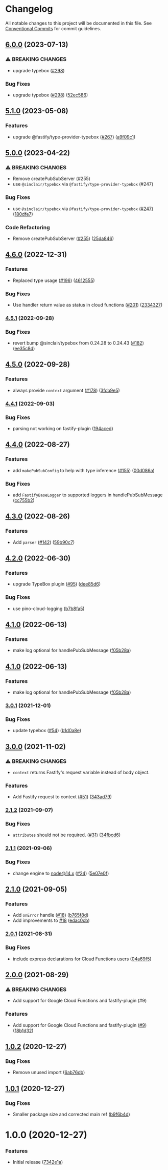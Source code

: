 # Changelog

All notable changes to this project will be documented in this file. See
[Conventional Commits](https://conventionalcommits.org) for commit guidelines.

## [6.0.0](https://github.com/simenandre/pubsub-http-handler/compare/v5.1.0...v6.0.0) (2023-07-13)


### ⚠ BREAKING CHANGES

* upgrade typebox ([#298](https://github.com/simenandre/pubsub-http-handler/issues/298))

### Bug Fixes

* upgrade typebox ([#298](https://github.com/simenandre/pubsub-http-handler/issues/298)) ([52ec586](https://github.com/simenandre/pubsub-http-handler/commit/52ec5868a482269caad9eda597f34be3b8d5333f))

## [5.1.0](https://www.github.com/simenandre/pubsub-http-handler/compare/v5.0.0...v5.1.0) (2023-05-08)


### Features

* upgrade @fastify/type-provider-typebox ([#267](https://www.github.com/simenandre/pubsub-http-handler/issues/267)) ([a9f09c1](https://www.github.com/simenandre/pubsub-http-handler/commit/a9f09c139b1030ca25050b4b3fac13afe95fcf98))

## [5.0.0](https://www.github.com/simenandre/pubsub-http-handler/compare/v4.6.0...v5.0.0) (2023-04-22)


### ⚠ BREAKING CHANGES

* Remove createPubSubServer (#255)
* use `@sinclair/typebox` via `@fastify/type-provider-typebox` (#247)

### Bug Fixes

* use `@sinclair/typebox` via `@fastify/type-provider-typebox` ([#247](https://www.github.com/simenandre/pubsub-http-handler/issues/247)) ([180dfe7](https://www.github.com/simenandre/pubsub-http-handler/commit/180dfe71ebf4f0576d5f48c2124b0daa7c44c140))


### Code Refactoring

* Remove createPubSubServer ([#255](https://www.github.com/simenandre/pubsub-http-handler/issues/255)) ([25da846](https://www.github.com/simenandre/pubsub-http-handler/commit/25da8466d000661bb8fc712ef4033cd53fdcfab2))

## [4.6.0](https://www.github.com/cobraz/pubsub-http-handler/compare/v4.5.1...v4.6.0) (2022-12-31)


### Features

* Replaced type usage ([#196](https://www.github.com/cobraz/pubsub-http-handler/issues/196)) ([4612555](https://www.github.com/cobraz/pubsub-http-handler/commit/46125551c87a5b31bfe2b42126581b28c07f4079))


### Bug Fixes

* Use handler return value as status in cloud functions ([#201](https://www.github.com/cobraz/pubsub-http-handler/issues/201)) ([2334327](https://www.github.com/cobraz/pubsub-http-handler/commit/23343276582a01252b13a3546e570e2cf55bddaa))

### [4.5.1](https://www.github.com/cobraz/pubsub-http-handler/compare/v4.5.0...v4.5.1) (2022-09-28)


### Bug Fixes

* revert bump @sinclair/typebox from 0.24.28 to 0.24.43 ([#182](https://www.github.com/cobraz/pubsub-http-handler/issues/182)) ([ee35c8d](https://www.github.com/cobraz/pubsub-http-handler/commit/ee35c8dea80b83b037f98365b6fc923b7d24590c))

## [4.5.0](https://www.github.com/cobraz/pubsub-http-handler/compare/v4.4.1...v4.5.0) (2022-09-28)


### Features

* always provide `context` argument ([#178](https://www.github.com/cobraz/pubsub-http-handler/issues/178)) ([3fcb9e5](https://www.github.com/cobraz/pubsub-http-handler/commit/3fcb9e53c543860184841f2c354fbe96718724af))

### [4.4.1](https://www.github.com/cobraz/pubsub-http-handler/compare/v4.4.0...v4.4.1) (2022-09-03)


### Bug Fixes

* parsing not working on fastify-plugin ([194aced](https://www.github.com/cobraz/pubsub-http-handler/commit/194aceda0e3a298d36173ed16ed3565efe269bec))

## [4.4.0](https://www.github.com/cobraz/pubsub-http-handler/compare/v4.3.0...v4.4.0) (2022-08-27)


### Features

* add `makePubSubConfig` to help with type inference ([#155](https://www.github.com/cobraz/pubsub-http-handler/issues/155)) ([00d086a](https://www.github.com/cobraz/pubsub-http-handler/commit/00d086aeb4483e0300fa42bef5249c04bf81bd4a))


### Bug Fixes

* add `FastifyBaseLogger` to supported loggers in handlePubSubMessage ([cc755b2](https://www.github.com/cobraz/pubsub-http-handler/commit/cc755b296af0116de47ddb1ba8fadf19f16db677))

## [4.3.0](https://www.github.com/cobraz/pubsub-http-handler/compare/v4.2.0...v4.3.0) (2022-08-26)


### Features

* Add `parser` ([#142](https://www.github.com/cobraz/pubsub-http-handler/issues/142)) ([59b90c7](https://www.github.com/cobraz/pubsub-http-handler/commit/59b90c70a80e408af279bc8046eddbf33e02b9a3))

## [4.2.0](https://www.github.com/cobraz/pubsub-http-handler/compare/v4.1.0...v4.2.0) (2022-06-30)


### Features

* upgrade TypeBox plugin ([#95](https://www.github.com/cobraz/pubsub-http-handler/issues/95)) ([dee85d6](https://www.github.com/cobraz/pubsub-http-handler/commit/dee85d629efbccd29ecc2bb1ae47ba6235b83c8e))


### Bug Fixes

* use pino-cloud-logging ([b7b8fa5](https://www.github.com/cobraz/pubsub-http-handler/commit/b7b8fa559414b550836f8274e2340954ee91b763))

## [4.1.0](https://www.github.com/cobraz/pubsub-http-handler/compare/v4.0.0...v4.1.0) (2022-06-13)


### Features

* make log optional for handlePubSubMessage ([f05b28a](https://www.github.com/cobraz/pubsub-http-handler/commit/f05b28ad1b42d3c541f66f332f3cbca7a34127fb))

## [4.1.0](https://www.github.com/cobraz/pubsub-http-handler/compare/v4.0.0...v4.1.0) (2022-06-13)


### Features

* make log optional for handlePubSubMessage ([f05b28a](https://www.github.com/cobraz/pubsub-http-handler/commit/f05b28ad1b42d3c541f66f332f3cbca7a34127fb))

### [3.0.1](https://www.github.com/cobraz/pubsub-http-handler/compare/v3.0.0...v3.0.1) (2021-12-01)


### Bug Fixes

* update typebox ([#54](https://www.github.com/cobraz/pubsub-http-handler/issues/54)) ([b1d0a8e](https://www.github.com/cobraz/pubsub-http-handler/commit/b1d0a8ecf482deb8ebbf22b291541a277f148c1e))

## [3.0.0](https://www.github.com/cobraz/pubsub-http-handler/compare/v2.1.2...v3.0.0) (2021-11-02)


### ⚠ BREAKING CHANGES

* `context` returns Fastify's request variable instead of body object.

### Features

* Add Fastify request to context ([#51](https://www.github.com/cobraz/pubsub-http-handler/issues/51)) ([343ad79](https://www.github.com/cobraz/pubsub-http-handler/commit/343ad794d17fb25f7965236e60f7428227ba0737))

### [2.1.2](https://www.github.com/cobraz/pubsub-http-handler/compare/v2.1.1...v2.1.2) (2021-09-07)


### Bug Fixes

* `attributes` should not be required. ([#31](https://www.github.com/cobraz/pubsub-http-handler/issues/31)) ([34fbcd6](https://www.github.com/cobraz/pubsub-http-handler/commit/34fbcd6049c3b4dfead0d61f4153272e7aef6b3d))

### [2.1.1](https://www.github.com/cobraz/pubsub-http-handler/compare/v2.1.0...v2.1.1) (2021-09-06)


### Bug Fixes

* change engine to node@14.x ([#24](https://www.github.com/cobraz/pubsub-http-handler/issues/24)) ([5e07e0f](https://www.github.com/cobraz/pubsub-http-handler/commit/5e07e0f94d52611389826ea2ad3a09829c56bff4))

## [2.1.0](https://www.github.com/cobraz/pubsub-http-handler/compare/v2.0.1...v2.1.0) (2021-09-05)


### Features

* Add `onError` handle ([#18](https://www.github.com/cobraz/pubsub-http-handler/issues/18)) ([b765f8d](https://www.github.com/cobraz/pubsub-http-handler/commit/b765f8ddf5a18daca736185e93600d2a9a7b0bfd))
* Add improvements to [#18](https://www.github.com/cobraz/pubsub-http-handler/issues/18) ([edac0cb](https://www.github.com/cobraz/pubsub-http-handler/commit/edac0cb34b9b6785839ba74c43887fe7861a9d42))

### [2.0.1](https://www.github.com/cobraz/pubsub-http-handler/compare/v2.0.0...v2.0.1) (2021-08-31)


### Bug Fixes

* include express declarations for Cloud Functions users ([04a69f5](https://www.github.com/cobraz/pubsub-http-handler/commit/04a69f56cd52e2da0cdac7b28a02a1867e4c4c9c))

## [2.0.0](https://www.github.com/cobraz/pubsub-http-handler/compare/v1.0.2...v2.0.0) (2021-08-29)


### ⚠ BREAKING CHANGES

* Add support for Google Cloud Functions and fastify-plugin (#9)

### Features

* Add support for Google Cloud Functions and fastify-plugin ([#9](https://www.github.com/cobraz/pubsub-http-handler/issues/9)) ([18b1d32](https://www.github.com/cobraz/pubsub-http-handler/commit/18b1d32906f4973e9b64e04b877faaeecefe4192))

## [1.0.2](https://github.com/cobraz/pubsub-http-handler/compare/v1.0.1...v1.0.2) (2020-12-27)


### Bug Fixes

* Remove unused import ([6ab76db](https://github.com/cobraz/pubsub-http-handler/commit/6ab76db12782b68b69c8495bed112fb663622817))

## [1.0.1](https://github.com/cobraz/pubsub-handler/compare/v1.0.0...v1.0.1) (2020-12-27)


### Bug Fixes

* Smaller package size and corrected main ref ([b9f6b4d](https://github.com/cobraz/pubsub-handler/commit/b9f6b4de365d61b43607fd125cc239368259cedc))

# 1.0.0 (2020-12-27)


### Features

* Initial release ([7342e1a](https://github.com/cobraz/pubsub-handler/commit/7342e1af82aba8a7bc22c5fb5f09556fa4ad68b2))
